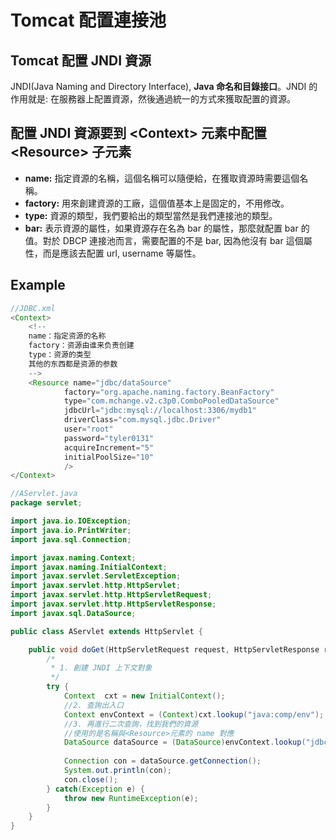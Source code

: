 # Tomcat 配置連接池

## Tomcat 配置 JNDI 資源
JNDI(Java Naming and Directory Interface), **Java 命名和目錄接口**。JNDI 的作用就是: 在服務器上配置資源，然後通過統一的方式來獲取配置的資源。

## 配置 JNDI 資源要到 &lt;Context&gt; 元素中配置 &lt;Resource&gt; 子元素
- **name:** 指定資源的名稱，這個名稱可以隨便給，在獲取資源時需要這個名稱。
- **factory:** 用來創建資源的工廠，這個值基本上是固定的，不用修改。
- **type:** 資源的類型，我們要給出的類型當然是我們連接池的類型。
- **bar:** 表示資源的屬性，如果資源存在名為 bar 的屬性，那麼就配置 bar 的值。對於 DBCP 連接池而言，需要配置的不是 bar, 因為他沒有 bar 這個屬性，而是應該去配置 url, username 等屬性。

## Example
```java
//JDBC.xml
<Context>
	<!--
	name：指定资源的名称
	factory：资源由谁来负责创建
	type：资源的类型
	其他的东西都是资源的参数
	-->
	<Resource name="jdbc/dataSource"
			factory="org.apache.naming.factory.BeanFactory"
			type="com.mchange.v2.c3p0.ComboPooledDataSource"
			jdbcUrl="jdbc:mysql://localhost:3306/mydb1"
			driverClass="com.mysql.jdbc.Driver"
			user="root"
			password="tyler0131"
			acquireIncrement="5"
			initialPoolSize="10"
			/>
</Context>

//AServlet.java
package servlet;

import java.io.IOException;
import java.io.PrintWriter;
import java.sql.Connection;

import javax.naming.Context;
import javax.naming.InitialContext;
import javax.servlet.ServletException;
import javax.servlet.http.HttpServlet;
import javax.servlet.http.HttpServletRequest;
import javax.servlet.http.HttpServletResponse;
import javax.sql.DataSource;

public class AServlet extends HttpServlet {

	public void doGet(HttpServletRequest request, HttpServletResponse response) throws ServletException, IOException {
		/*
		 * 1. 創建 JNDI 上下文對象
		 */
		try {
			Context  cxt = new InitialContext();
			//2. 查詢出入口
			Context envContext = (Context)cxt.lookup("java:comp/env");
			//3. 再進行二次查詢，找到我們的資源
			//使用的是名稱與<Resource>元素的 name 對應
			DataSource dataSource = (DataSource)envContext.lookup("jdbc/dataSource");
			
			Connection con = dataSource.getConnection();
			System.out.println(con);
			con.close();
		} catch(Exception e) {
			throw new RuntimeException(e);
		}
	}
}
```
